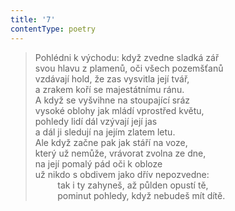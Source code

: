 ```yaml
---
title: '7'
contentType: poetry
---
```


<section>

> Pohlédni k východu: když zvedne sladká zář  
> svou hlavu z plamenů, oči všech pozemšťanů  
> vzdávají hold, že zas vysvitla její tvář,  
> a zrakem koří se majestátnímu ránu.  
> A když se vyšvihne na stoupající sráz  
> vysoké oblohy jak mládí vprostřed květu,  
> pohledy lidí dál vzývají její jas  
> a dál ji sledují na jejím zlatem letu.  
> Ale když začne pak jak stáří na voze,  
> který už nemůže, vrávorat zvolna ze dne,  
> na její pomalý pád oči k obloze  
> už nikdo s obdivem jako dřív nepozvedne:  
>          tak i ty zahyneš, až půlden opustí tě,  
>          pominut pohledy, když nebudeš mít dítě.

</section>
